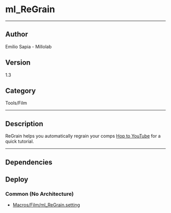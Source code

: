 # ml_ReGrain
___

## Author
Emilio Sapia - Millolab

## Version
1.3

## Category
Tools/Film

___

## Description
<p>ReGrain helps you automatically regrain your comps <a href="https://www.youtube.com/watch?v=V8WzFYE5dY8">Hop to YouTube</a> for a quick tutorial.</p>

___

## Dependencies

## Deploy

### Common (No Architecture)

<ul>
<li><a href="https://gitlab.com/WeSuckLess/Reactor/-/blob/master/Atoms/com.Millolab.ml_ReGrain/Macros/Film/ml_ReGrain.setting?ref_type=heads">Macros/Film/ml_ReGrain.setting</a></li>
</ul>
